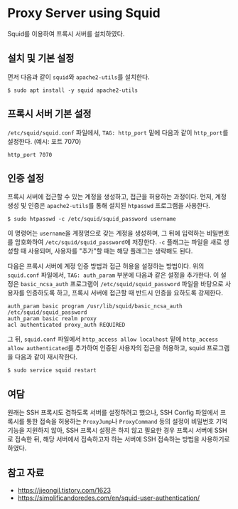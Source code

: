 # Proxy Server using Squid

Squid를 이용하여 프록시 서버를 설치하였다. 

## 설치 및 기본 설정

먼저 다음과 같이 `squid`와 `apache2-utils`를 설치한다.

```
$ sudo apt install -y squid apache2-utils
```

## 프록시 서버 기본 설정

`/etc/squid/squid.conf` 파일에서, `TAG: http_port` 밑에 다음과 같이 `http_port`를 설정한다. (예시: 포트 7070)

```
http_port 7070
```

## 인증 설정

프록시 서버에 접근할 수 있는 계정을 생성하고, 접근을 허용하는 과정이다. 먼저, 계정 생성 및 인증은 `apache2-utils`를 통해 설치된 `htpasswd` 프로그램을 사용한다. 

```
$ sudo htpasswd -c /etc/squid/squid_password username
```

이 명령어는 `username`을 계정명으로 갖는 계정을 생성하며, 그 뒤에 입력하는 비밀번호를 암호화하여 `/etc/squid/squid_password`에 저장한다. `-c` 플래그는 파일을 새로 생성할 때 사용되며, 사용자를 "추가"할 때는 해당 플래그는 생략해도 된다.

다음은 프록시 서버에 계정 인증 방법과 접근 허용을 설정하는 방법이다. 위의 `squid.conf` 파일에서, `TAG: auth_param` 부분에 다음과 같은 설정을 추가한다. 이 설정은 `basic_ncsa_auth` 프로그램이 `/etc/squid/squid_password` 파일을 바탕으로 사용자를 인증하도록 하고, 프록시 서버에 접근할 때 반드시 인증을 요하도록 강제한다.

```
auth_param basic program /usr/lib/squid/basic_ncsa_auth /etc/squid/squid_password
auth_param basic realm proxy
acl authenticated proxy_auth REQUIRED
```

그 뒤, `squid.conf` 파일에서 `http_access allow localhost` 밑에 `http_access allow authenticated`를 추가하여 인증된 사용자의 접근을 허용하고, squid 프로그램을 다음과 같이 재시작한다.

```
$ sudo service squid restart
```

## 여담

원래는 SSH 프록시도 겸하도록 서버를 설정하려고 했으나, SSH Config 파일에서 프록시를 통한 접속을 허용하는 `ProxyJump`나 `ProxyCommand` 등의 설정이 비밀번호 기억 기능을 지원하지 않아, SSH 프록시 설정은 하지 않고 필요한 경우 프록시 서버에 SSH로 접속한 뒤, 해당 서버에서 접속하고자 하는 서버에 SSH 접속하는 방법을 사용하기로 하였다.

## 참고 자료

* https://jjeongil.tistory.com/1623
* https://simplificandoredes.com/en/squid-user-authentication/

